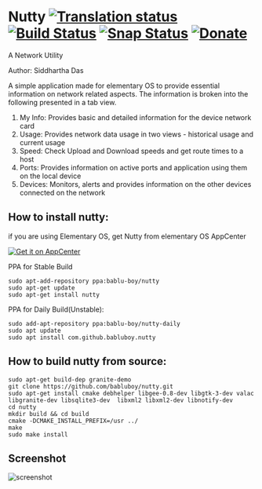 # Nutty [![Translation status](https://hosted.weblate.org/widgets/nutty/-/svg-badge.svg)](https://hosted.weblate.org/engage/nutty/?utm_source=widget) [![Build Status](https://travis-ci.org/babluboy/nutty.svg?branch=master)](https://travis-ci.org/babluboy/nutty) [![Snap Status](https://build.snapcraft.io/badge/babluboy/nutty.svg)](https://build.snapcraft.io/user/babluboy/nutty) [![Donate](https://img.shields.io/badge/Donate-PayPal-green.svg)](https://www.paypal.com/cgi-bin/webscr?cmd=_s-xclick&hosted_button_id=FZP8GK839VGQC)
A Network Utility

Author: Siddhartha Das

A simple application made for elementary OS to provide essential information on network related aspects. The information is broken into the following presented in a tab view.<br>
1. My Info: Provides basic and detailed information for the device network card<br>
2. Usage: Provides network data usage in two views - historical usage and current usage<br>
3. Speed: Check Upload and Download speeds and get route times to a host<br>
4. Ports: Provides information on active ports and application using them on the local device<br>
5. Devices: Monitors, alerts and provides information on the other devices connected on the network<br>

## How to install nutty:
if you are using Elementary OS, get Nutty from elementary OS AppCenter

<a href="https://appcenter.elementary.io/com.github.babluboy.nutty"><img src="https://appcenter.elementary.io/badge.svg" alt="Get it on AppCenter"></a>
  
PPA for Stable Build
```shell
sudo apt-add-repository ppa:bablu-boy/nutty
sudo apt-get update
sudo apt-get install nutty
  ```

PPA for Daily Build(Unstable):
```shell
sudo add-apt-repository ppa:bablu-boy/nutty-daily
sudo apt update
sudo apt install com.github.babluboy.nutty
  ```
## How to build nutty from source:

```shell
sudo apt-get build-dep granite-demo
git clone https://github.com/babluboy/nutty.git
sudo apt-get install cmake debhelper libgee-0.8-dev libgtk-3-dev valac libgranite-dev libsqlite3-dev  libxml2 libxml2-dev libnotify-dev
cd nutty
mkdir build && cd build 
cmake -DCMAKE_INSTALL_PREFIX=/usr ../
make
sudo make install
```
## Screenshot

![screenshot](https://github.com/babluboy/nutty/blob/gh-pages/images/Nutty_Device_Alert.png)

